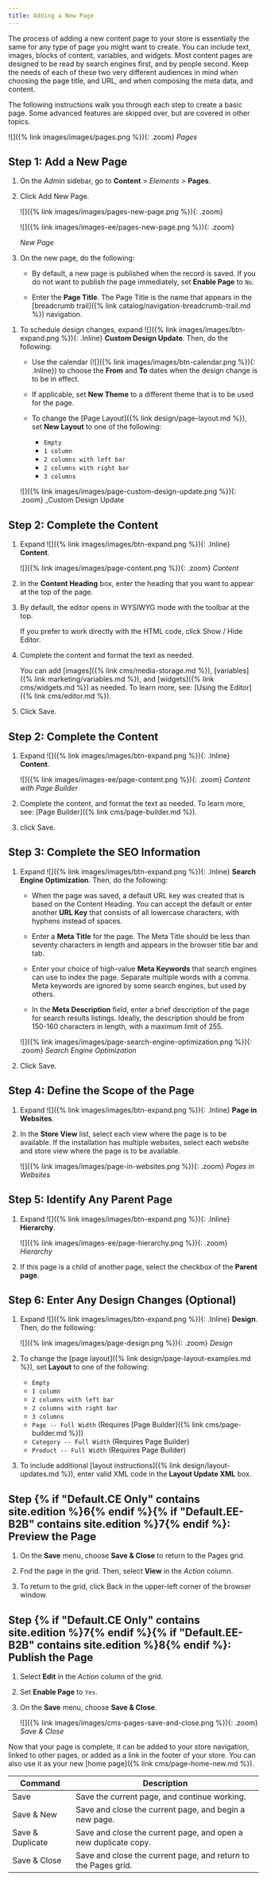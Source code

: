 ```yaml
---
title: Adding a New Page
---
```


The process of adding a new content page to your store is essentially the same for any type of page you might want to create. You can include text, images, blocks of content, variables, and widgets. Most content pages are designed to be read by search engines first, and by people second. Keep the needs of each of these two very different audiences in mind when choosing the page title, and URL, and when composing the meta data, and content.

The following instructions walk you through each step to create a basic page. Some advanced features are skipped over, but are covered in other topics.

![]({% link images/images/pages.png %}){: .zoom}
_Pages_

## Step 1: Add a New Page

1. On the _Admin_ sidebar, go to **Content** > _Elements_ > **Pages**.

1. Click <span class="btn">Add New Page</span>.

    <!--{% if "Default.CE Only" contains site.edition %}-->
    ![]({% link images/images/pages-new-page.png %}){: .zoom}
    <!--{% endif %}-->
    <!--{% if "Default.EE-B2B" contains site.edition %}-->
    ![]({% link images/images-ee/pages-new-page.png %}){: .zoom}
    <!--{% endif %}-->
    _New Page_

1. On the new page, do the following:

   - By default, a new page is published when the record is saved. If you do not want to publish the page immediately, set **Enable Page** to `No`.

   - Enter the **Page Title**. The Page Title is the name that appears in the [breadcrumb trail]({% link catalog/navigation-breadcrumb-trail.md %}) navigation.

<!--{% if "Default.CE Only" contains site.edition %}-->
1. To schedule design changes, expand ![]({% link images/images/btn-expand.png %}){: .Inline} **Custom Design Update**. Then, do the following:

   - Use the calendar (![]({% link images/images/btn-calendar.png %}){: .Inline}) to choose the **From** and **To** dates when the design change is to be in effect.

   - If applicable, set **New Theme** to a different theme that is to be used for the page.

   - To change the [Page Layout]({% link design/page-layout.md %}), set **New Layout** to one of the following:

     - `Empty`
     - `1 column`
     - `2 columns with left bar`
     - `2 columns with right bar`
     - `3 columns`

    ![]({% link images/images/page-custom-design-update.png %}){: .zoom}
    _Custom Design Update

## Step 2: Complete the Content

1. Expand ![]({% link images/images/btn-expand.png %}){: .Inline} **Content**.

    ![]({% link images/images/page-content.png %}){: .zoom}
    _Content_

1. In the **Content Heading** box, enter the heading that you want to appear at the top of the page.

1. By default, the editor opens in WYSIWYG mode with the toolbar at the top.

    If you prefer to work directly with the HTML code, click <span class="btn">Show / Hide Editor</span>.

1. Complete the content and format the text as needed.

    You can add [images]({% link cms/media-storage.md %}), [variables]({% link marketing/variables.md %}), and [widgets]({% link cms/widgets.md %}) as needed. To learn more, see: [Using the Editor]({% link cms/editor.md %}).

1. Click <span class="btn">Save</span>.

<!--{% endif %}-->
<!--{% if "Default.EE-B2B" contains site.edition %}-->
## Step 2: Complete the Content

1. Expand ![]({% link images/images/btn-expand.png %}){: .Inline} **Content**.

    ![]({% link images/images-ee/page-content.png %}){: .zoom}
    _Content with Page Builder_

1. Complete the content, and format the text as needed. To learn more, see: [Page Builder]({% link cms/page-builder.md %}).

1. click <span class="btn">Save</span>.

<!--{% endif %}-->

## Step 3: Complete the SEO Information

1. Expand ![]({% link images/images/btn-expand.png %}){: .Inline} **Search Engine Optimization**. Then, do the following:

   - When the page was saved, a default URL key was created that is based on the Content Heading. You can accept the default or enter another **URL Key** that consists of all lowercase characters, with hyphens instead of spaces.

   - Enter a **Meta Title** for the page. The Meta Title should be less than seventy characters in length and appears in the browser title bar and tab.

   - Enter your choice of high-value **Meta Keywords** that search engines can use to index the page. Separate multiple words with a comma. Meta keywords are ignored by some search engines, but used by others.

   - In the **Meta Description** field, enter a brief description of the page for search results listings. Ideally, the description should be from 150-160 characters in length, with a maximum limit of 255.

    ![]({% link images/images/page-search-engine-optimization.png %}){: .zoom}
    _Search Engine Optimization_

1. Click <span class="btn">Save</span>.

## Step 4: Define the Scope of the Page

1. Expand ![]({% link images/images/btn-expand.png %}){: .Inline} **Page in Websites**.

1. In the **Store View** list, select each view where the page is to be available. If the installation has multiple websites, select each website and store view where the page is to be available.

    ![]({% link images/images/page-in-websites.png %}){: .zoom}
    _Pages in Websites_
<!--{% if "Default.EE-B2B" contains site.edition %}-->

## Step 5: Identify Any Parent Page

1. Expand ![]({% link images/images/btn-expand.png %}){: .Inline} **Hierarchy**.

    ![]({% link images/images-ee/page-hierarchy.png %}){: .zoom}
    _Hierarchy_

1. If this page is a child of another page, select the checkbox of the **Parent page**.

## Step 6: Enter Any Design Changes (Optional)

1. Expand ![]({% link images/images/btn-expand.png %}){: .Inline} **Design**. Then, do the following:

    ![]({% link images/images/page-design.png %}){: .zoom}
    _Design_

1. To change the [page layout]({% link design/page-layout-examples.md %}), set **Layout** to one of the following:

   - `Empty`
   - `1 column`
   - `2 columns with left bar`
   - `2 columns with right bar`
   - `3 columns`
   - `Page -- Full Width` (Requires [Page Builder]({% link cms/page-builder.md %}))
   - `Category -- Full Width` (Requires Page Builder)
   - `Product -- Full Width` (Requires Page Builder)

1. To include additional [layout instructions]({% link design/layout-updates.md %}), enter valid XML code in the **Layout Update XML** box.

<!--{% endif %}-->

## Step {% if "Default.CE Only" contains site.edition %}6{% endif %}{% if "Default.EE-B2B" contains site.edition %}7{% endif %}: Preview the Page

1. On the **Save** menu, choose **Save & Close** to return to the Pages grid.

1. Fnd the page in the grid. Then, select **View** in the _Action_ column.

1. To return to the grid, click <span class="btn">Back</span> in the upper-left corner of the browser window.

## Step {% if "Default.CE Only" contains site.edition %}7{% endif %}{% if "Default.EE-B2B" contains site.edition %}8{% endif %}: Publish the Page

1. Select **Edit** in the _Action_ column of the grid.

1. Set **Enable Page** to `Yes`.

1. On the **Save** menu, choose **Save & Close**.

    ![]({% link images/images/cms-pages-save-and-close.png %}){: .zoom}
    _Save & Close_

Now that your page is complete, it can be added to your store navigation, linked to other pages, or added as a link in the footer of your store. You can also use it as your new [home page]({% link cms/page-home-new.md %}).

|Command|Description|
|--- |--- |
|Save|Save the current page, and continue working.|
|Save & New|Save and close the current page, and begin a new page.|
|Save & Duplicate|Save and close the current page, and open a new duplicate copy.|
|Save & Close|Save and close the current page, and return to the Pages grid.|
